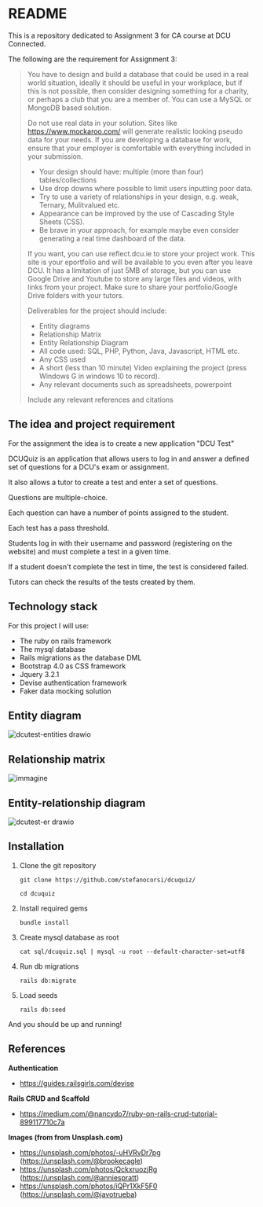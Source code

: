 # README

This is a repository dedicated to Assignment 3 for CA course at DCU Connected.

The following are the requirement for Assignment 3:

> You have to design and build a database that could be used in a real
> world situation, ideally it should be useful in your workplace, but if
> this is not possible, then consider designing something for a charity,
> or perhaps a club that you are a member of. You can use a MySQL or
> MongoDB based solution.
> 
> Do not use real data in your solution. Sites like
> https://www.mockaroo.com/ will generate realistic looking pseudo data
> for your needs. If you are developing a database for work, ensure that
> your employer is comfortable with everything included in your
> submission.
> 
>  - Your design should have: multiple (more than four) tables/collections
>  - Use drop downs where possible to limit users inputting poor data.
>  - Try to use a variety of relationships in your design, e.g. weak, Ternary, Mulitvalued etc.
>  - Appearance can be improved by the use of Cascading Style Sheets (CSS). 
>  - Be brave in your approach, for example maybe even consider generating a real time dashboard of the data.
> 
> If you want, you can use reflect.dcu.ie to store your project work.
> This site is your eportfolio and will be available to you even after
> you leave DCU. It has a limitation of just 5MB of storage, but you can
> use Google Drive and Youtube to store any large files and videos, with
> links from your project. Make sure to share your portfolio/Google
> Drive folders with your tutors.
> 
> Deliverables for the project should include:
> 
>  - Entity diagrams 
>  - Relationship Matrix 
>  - Entity Relationship Diagram
>  -  All code used: SQL, PHP, Python, Java, Javascript, HTML etc. 
>  - Any CSS used
>  - A short (less than 10 minute) Video explaining the project (press Windows G in windows 10 to record). 
>  - Any relevant documents such as    spreadsheets, powerpoint
> 
> Include any relevant references and citations

## The idea and project requirement

For the assignment the idea is to create a new application "DCU Test"

DCUQuiz is an application that allows users to log in and answer a defined set of questions for a DCU's exam or assignment.

It also allows a tutor to create a test and enter a set of questions. 

Questions are multiple-choice. 

Each question can have a number of points assigned to the student.

Each test has a pass threshold.

Students log in with their username and password (registering on the website) and must complete a test in a given time.

If a student doesn't complete the test in time, the test is considered failed.

Tutors can check the results of the tests created by them.

## Technology stack

For this project I will use:

 - The ruby on rails framework
 - The mysql database
 - Rails migrations as the database DML
 - Bootstrap 4.0 as CSS framework
 - Jquery 3.2.1
 - Devise authentication framework
 - Faker data mocking solution

## Entity diagram

![dcutest-entities drawio](https://user-images.githubusercontent.com/6546984/163733929-07443c5d-8e36-4ef5-a450-5728683227b2.png)

## Relationship matrix

![immagine](https://user-images.githubusercontent.com/6546984/163734191-359f1381-e2d0-4cbe-a1cf-ec921a6d6766.png)

## Entity-relationship diagram

![dcutest-er drawio](https://user-images.githubusercontent.com/6546984/163734253-69b2d142-7952-4a4c-9b10-e18b9caaa1f3.png)

## Installation

1. Clone the git repository

    ```git clone https://github.com/stefanocorsi/dcuquiz/```
    
    ```cd dcuquiz```

2. Install required gems

    ```bundle install```

3. Create mysql database as root

    ```cat sql/dcuquiz.sql | mysql -u root --default-character-set=utf8```

4. Run db migrations

    ```rails db:migrate```

5. Load seeds

    ```rails db:seed```

And you should be up and running!

## References

**Authentication**
 - https://guides.railsgirls.com/devise

**Rails CRUD and Scaffold**
 - https://medium.com/@nancydo7/ruby-on-rails-crud-tutorial-899117710c7a
 
 **Images (from from Unsplash.com)**
 - https://unsplash.com/photos/-uHVRvDr7pg (https://unsplash.com/@brookecagle)
 - https://unsplash.com/photos/QckxruozjRg (https://unsplash.com/@anniespratt)
 - https://unsplash.com/photos/iQPr1XkF5F0 (https://unsplash.com/@javotrueba)

